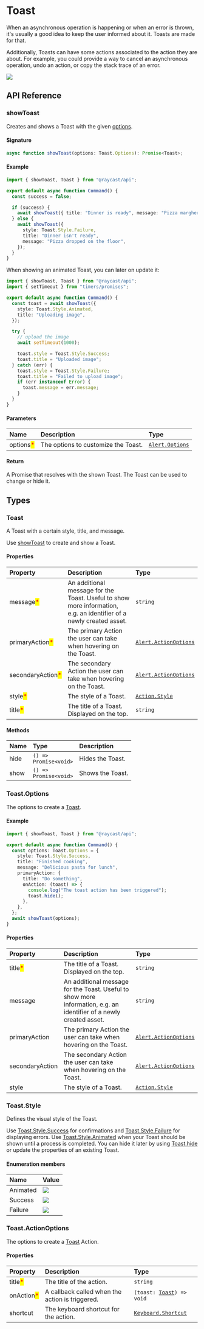 # Toast

When an asynchronous operation is happening or when an error is thrown, it's usually a good idea to keep the user informed about it. Toasts are made for that.

Additionally, Toasts can have some actions associated to the action they are about. For example, you could provide a way to cancel an asynchronous operation, undo an action, or copy the stack trace of an error.

![](../../.gitbook/assets/toast.png)

## API Reference

### showToast

Creates and shows a Toast with the given [options](#toast.options).

#### Signature

```typescript
async function showToast(options: Toast.Options): Promise<Toast>;
```

#### Example

```typescript
import { showToast, Toast } from "@raycast/api";

export default async function Command() {
  const success = false;

  if (success) {
    await showToast({ title: "Dinner is ready", message: "Pizza margherita" });
  } else {
    await showToast({
      style: Toast.Style.Failure,
      title: "Dinner isn't ready",
      message: "Pizza dropped on the floor",
    });
  }
}
```

When showing an animated Toast, you can later on update it:

```typescript
import { showToast, Toast } from "@raycast/api";
import { setTimeout } from "timers/promises";

export default async function Command() {
  const toast = await showToast({
    style: Toast.Style.Animated,
    title: "Uploading image",
  });

  try {
    // upload the image
    await setTimeout(1000);

    toast.style = Toast.Style.Success;
    toast.title = "Uploaded image";
  } catch (err) {
    toast.style = Toast.Style.Failure;
    toast.title = "Failed to upload image";
    if (err instanceof Error) {
      toast.message = err.message;
    }
  }
}
```

#### Parameters

| Name | Description | Type |
| :--- | :--- | :--- |
| options<mark style="color:red;">*</mark> | The options to customize the Toast. | <code>[Alert.Options](alert.md#alert.options)</code> |

#### Return

A Promise that resolves with the shown Toast. The Toast can be used to change or hide it.

## Types

### Toast

A Toast with a certain style, title, and message.

Use [showToast](#showtoast) to create and show a Toast.

#### Properties

| Property | Description | Type |
| :--- | :--- | :--- |
| message<mark style="color:red;">*</mark> | An additional message for the Toast. Useful to show more information, e.g. an identifier of a newly created asset. | <code>string</code> |
| primaryAction<mark style="color:red;">*</mark> | The primary Action the user can take when hovering on the Toast. | <code>[Alert.ActionOptions](alert.md#alert.actionoptions)</code> |
| secondaryAction<mark style="color:red;">*</mark> | The secondary Action the user can take when hovering on the Toast. | <code>[Alert.ActionOptions](alert.md#alert.actionoptions)</code> |
| style<mark style="color:red;">*</mark> | The style of a Toast. | <code>[Action.Style](../user-interface/actions.md#action.style)</code> |
| title<mark style="color:red;">*</mark> | The title of a Toast. Displayed on the top. | <code>string</code> |

#### Methods

| Name | Type                                | Description      |
| :--- | :---------------------------------- | :--------------- |
| hide | <code>() => Promise&lt;void></code> | Hides the Toast. |
| show | <code>() => Promise&lt;void></code> | Shows the Toast. |

### Toast.Options

The options to create a [Toast](#toast).

#### Example

```typescript
import { showToast, Toast } from "@raycast/api";

export default async function Command() {
  const options: Toast.Options = {
    style: Toast.Style.Success,
    title: "Finished cooking",
    message: "Delicious pasta for lunch",
    primaryAction: {
      title: "Do something",
      onAction: (toast) => {
        console.log("The toast action has been triggered");
        toast.hide();
      },
    },
  };
  await showToast(options);
}
```

#### Properties

| Property | Description | Type |
| :--- | :--- | :--- |
| title<mark style="color:red;">*</mark> | The title of a Toast. Displayed on the top. | <code>string</code> |
| message | An additional message for the Toast. Useful to show more information, e.g. an identifier of a newly created asset. | <code>string</code> |
| primaryAction | The primary Action the user can take when hovering on the Toast. | <code>[Alert.ActionOptions](alert.md#alert.actionoptions)</code> |
| secondaryAction | The secondary Action the user can take when hovering on the Toast. | <code>[Alert.ActionOptions](alert.md#alert.actionoptions)</code> |
| style | The style of a Toast. | <code>[Action.Style](../user-interface/actions.md#action.style)</code> |

### Toast.Style

Defines the visual style of the Toast.

Use [Toast.Style.Success](#toast.style) for confirmations and [Toast.Style.Failure](#toast.style) for displaying errors.
Use [Toast.Style.Animated](#toast.style) when your Toast should be shown until a process is completed.
You can hide it later by using [Toast.hide](#toast) or update the properties of an existing Toast.

#### Enumeration members

| Name     | Value                                         |
| :------- | :-------------------------------------------- |
| Animated | ![](../../.gitbook/assets/toast-animated.png) |
| Success  | ![](../../.gitbook/assets/toast-success.png)  |
| Failure  | ![](../../.gitbook/assets/toast-failure.png)  |

### Toast.ActionOptions

The options to create a [Toast](#toast) Action.

#### Properties

| Property | Description | Type |
| :--- | :--- | :--- |
| title<mark style="color:red;">*</mark> | The title of the action. | <code>string</code> |
| onAction<mark style="color:red;">*</mark> | A callback called when the action is triggered. | <code>(toast: [Toast](toast.md#toast)) => void</code> |
| shortcut | The keyboard shortcut for the action. | <code>[Keyboard.Shortcut](../keyboard.md#keyboard.shortcut)</code> |
